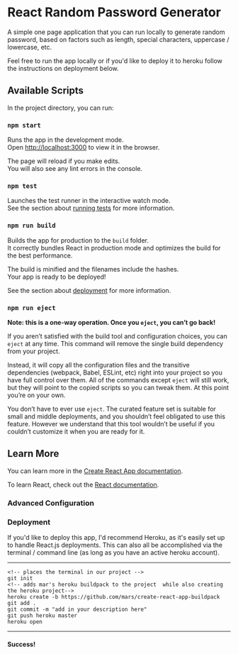 # React Random Password Generator

A simple one page application that you can run locally to generate random password, based on factors such as length, special characters, uppercase / lowercase, etc.

Feel free to run the app locally or if you'd like to deploy it to heroku follow the instructions on deployment below.

## Available Scripts

In the project directory, you can run:

### `npm start`

Runs the app in the development mode.\
Open [http://localhost:3000](http://localhost:3000) to view it in the browser.

The page will reload if you make edits.\
You will also see any lint errors in the console.

### `npm test`

Launches the test runner in the interactive watch mode.\
See the section about [running tests](https://facebook.github.io/create-react-app/docs/running-tests) for more information.

### `npm run build`

Builds the app for production to the `build` folder.\
It correctly bundles React in production mode and optimizes the build for the best performance.

The build is minified and the filenames include the hashes.\
Your app is ready to be deployed!

See the section about [deployment](https://facebook.github.io/create-react-app/docs/deployment) for more information.

### `npm run eject`

**Note: this is a one-way operation. Once you `eject`, you can’t go back!**

If you aren’t satisfied with the build tool and configuration choices, you can `eject` at any time. This command will remove the single build dependency from your project.

Instead, it will copy all the configuration files and the transitive dependencies (webpack, Babel, ESLint, etc) right into your project so you have full control over them. All of the commands except `eject` will still work, but they will point to the copied scripts so you can tweak them. At this point you’re on your own.

You don’t have to ever use `eject`. The curated feature set is suitable for small and middle deployments, and you shouldn’t feel obligated to use this feature. However we understand that this tool wouldn’t be useful if you couldn’t customize it when you are ready for it.

## Learn More

You can learn more in the [Create React App documentation](https://facebook.github.io/create-react-app/docs/getting-started).

To learn React, check out the [React documentation](https://reactjs.org/).


### Advanced Configuration



### Deployment

If you'd like to deploy this app, I'd recommend Heroku, as it's easily set up to handle React.js deployments. This can also all be accomplished via the terminal / command line (as long as you have an active heroku account).

----
```
<!-- places the terminal in our project -->
git init
<!-- adds mar's heroku buildpack to the project  while also creating the heroku project-->
heroku create -b https://github.com/mars/create-react-app-buildpack
git add .
git commit -m "add in your description here"
git push heroku master
heroku open
```
----
#### Success!